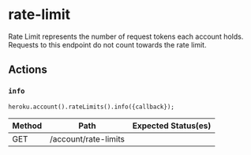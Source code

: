 # rate-limit

Rate Limit represents the number of request tokens each account holds. Requests to this endpoint do not count towards the rate limit.

## Actions

### `info`

`heroku.account().rateLimits().info({callback});`

Method | Path | Expected Status(es)
--- | --- | ---
GET | /account/rate-limits | 